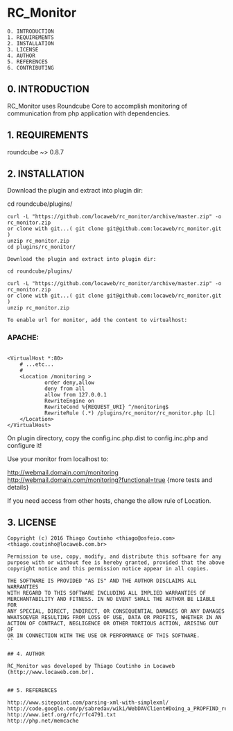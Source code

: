 # RC_Monitor

    0. INTRODUCTION
    1. REQUIREMENTS
    2. INSTALLATION
    3. LICENSE
    4. AUTHOR
    5. REFERENCES
    6. CONTRIBUTING


## 0. INTRODUCTION

RC_Monitor uses Roundcube Core to accomplish monitoring of communication from php application with dependencies.


## 1. REQUIREMENTS

roundcube ~> 0.8.7


## 2. INSTALLATION

Download the plugin and extract into plugin dir:

cd roundcube/plugins/

```
curl -L "https://github.com/locaweb/rc_monitor/archive/master.zip" -o rc_monitor.zip
or clone with git...( git clone git@github.com:locaweb/rc_monitor.git )
unzip rc_monitor.zip
cd plugins/rc_monitor/

Download the plugin and extract into plugin dir:

cd roundcube/plugins/

curl -L "https://github.com/locaweb/rc_monitor/archive/master.zip" -o rc_monitor.zip
or clone with git...( git clone git@github.com:locaweb/rc_monitor.git )
unzip rc_monitor.zip

To enable url for monitor, add the content to virtualhost:
```

### APACHE:

```

<VirtualHost *:80>
    # ...etc...
    #
    <Location /monitoring >
            order deny,allow
            deny from all
            allow from 127.0.0.1
            RewriteEngine on
            RewriteCond %{REQUEST_URI} ^/monitoring$
            RewriteRule (.*) /plugins/rc_monitor/rc_monitor.php [L]
    </Location>
</VirtualHost>

```


On plugin directory, copy the config.inc.php.dist to config.inc.php and configure it!

Use your monitor from localhost to:

http://webmail.domain.com/monitoring
http://webmail.domain.com/monitoring?functional=true {more tests and details}

If you need access from other hosts, change the allow rule of Location.


## 3. LICENSE

```
Copyright (c) 2016 Thiago Coutinho <thiago@osfeio.com>
<thiago.coutinho@locaweb.com.br>

Permission to use, copy, modify, and distribute this software for any
purpose with or without fee is hereby granted, provided that the above
copyright notice and this permission notice appear in all copies.

THE SOFTWARE IS PROVIDED "AS IS" AND THE AUTHOR DISCLAIMS ALL WARRANTIES
WITH REGARD TO THIS SOFTWARE INCLUDING ALL IMPLIED WARRANTIES OF
MERCHANTABILITY AND FITNESS. IN NO EVENT SHALL THE AUTHOR BE LIABLE FOR
ANY SPECIAL, DIRECT, INDIRECT, OR CONSEQUENTIAL DAMAGES OR ANY DAMAGES
WHATSOEVER RESULTING FROM LOSS OF USE, DATA OR PROFITS, WHETHER IN AN
ACTION OF CONTRACT, NEGLIGENCE OR OTHER TORTIOUS ACTION, ARISING OUT OF
OR IN CONNECTION WITH THE USE OR PERFORMANCE OF THIS SOFTWARE.
``

## 4. AUTHOR

RC_Monitor was developed by Thiago Coutinho in Locaweb
(http://www.locaweb.com.br).


## 5. REFERENCES

http://www.sitepoint.com/parsing-xml-with-simplexml/
http://code.google.com/p/sabredav/wiki/WebDAVClient#Doing_a_PROPFIND_request
http://www.ietf.org/rfc/rfc4791.txt
http://php.net/memcache
